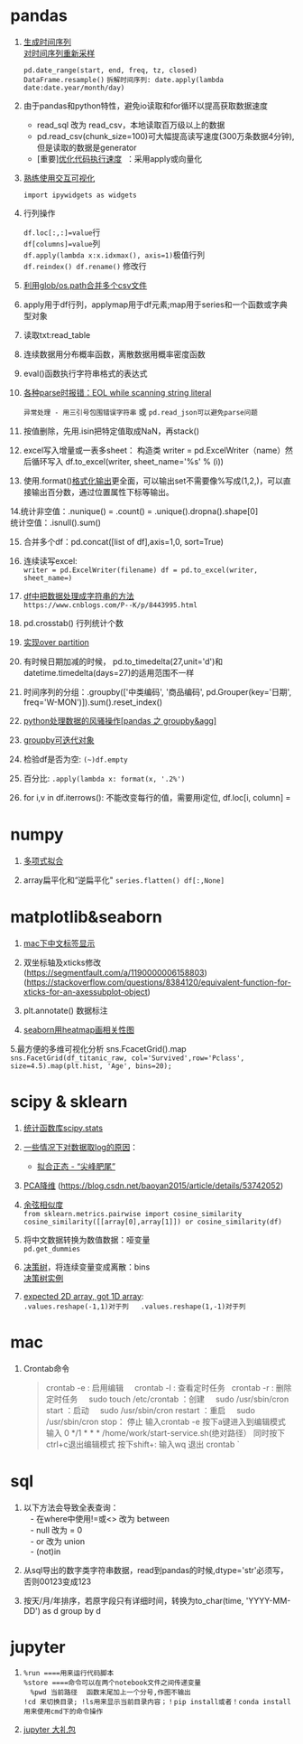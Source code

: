 # pandas
1. [生成时间序列](https://blog.csdn.net/you_are_my_dream/article/details/70209757)  
    [对时间序列重新采样](https://blog.csdn.net/wangshuang1631/article/details/52314944)  
    
    `pd.date_range(start, end, freq, tz, closed)`  
    `DataFrame.resample()`
    `拆解时间序列: date.apply(lambda date:date.year/month/day)`  
  
2. 由于pandas和python特性，避免io读取和for循环以提高获取数据速度
     - read_sql 改为 read_csv，本地读取百万级以上的数据  
     - pd.read_csv(chunk_size=100)可大幅提高读写速度(300万条数据4分钟),但是读取的数据是generator      
     - [重要][优化代码执行速度](https://python.freelycode.com/contribution/detail/1083)  ：采用apply或向量化

3. [熟练使用交互可视化](http://ipywidgets.readthedocs.io/en/latest/examples/Using%20Interact.html)

    `import ipywidgets as widgets`
    
4. 行列操作  

    `df.loc[:,:]=value`行  
    `df[columns]=value`列  
    `df.apply(lambda x:x.idxmax(), axis=1)`极值行列  
    `df.reindex() df.rename()` 修改行   
    
 
5. [利用glob/os.path合并多个csv文件](https://blog.csdn.net/u010129985/article/details/79177359)  

6. apply用于df行列，applymap用于df元素;map用于series和一个函数或字典型对象

7. 读取txt:read_table

8. 连续数据用分布概率函数，离散数据用概率密度函数

9. eval()函数执行字符串格式的表达式

10. [各种parse时报错：EOL while scanning string literal](https://blog.csdn.net/idevcod/article/details/11635479)  

    `异常处理 - 用三引号包围错误字符串` 或 `pd.read_json可以避免parse问题`
11. 按值删除，先用.isin把特定值取成NaN，再stack()  

12. excel写入增量或一表多sheet： 构造类 writer = pd.ExcelWriter（name）然后循环写入 df.to_excel(writer, sheet_name='%s' % (i))  

13. 使用.format()[格式化输出](http://www.cnblogs.com/fat39/p/7245035.html)更全面，可以输出set不需要像%写成(1,2,)，可以直接输出百分数，通过位置属性下标等输出。  

14.统计非空值：.nunique() = .count() = .unique().dropna().shape\[0]  
  统计空值：.isnull().sum()  

15. 合并多个df：pd.concat([list of df],axis=1,0, sort=True)  

16. 连续读写excel:  
    `writer = pd.ExcelWriter(filename) df = pd.to_excel(writer, sheet_name=)`  

17. [df中把数据处理成字符串的方法](http://www.ppvke.com/Blog/archives/39790)  
    `https://www.cnblogs.com/P--K/p/8443995.html`  
18. pd.crosstab() 行列统计个数

19. [实现over partition](https://www.jianshu.com/p/6ef54e943ad0)  

20. 有时候日期加减的时候， pd.to_timedelta(27,unit='d')和 datetime.timedelta(days=27)的适用范围不一样  

21. 时间序列的分组：.groupby(['中类编码', '商品编码', pd.Grouper(key='日期', freq='W-MON')]).sum().reset_index()  

22. [python处理数据的风骚操作[pandas 之 groupby&agg]](https://segmentfault.com/a/1190000012394176)  

23. [groupby可迭代对象](https://blog.csdn.net/claroja/article/details/72911882)  

24. 检验df是否为空: `(~)df.empty`  

25. 百分比: `.apply(lambda x: format(x, '.2%')`  

56. for i,v in df.iterrows(): 不能改变每行的值，需要用i定位, df.loc[i, column] =   


# numpy
1. [多项式拟合](https://blog.csdn.net/lubin2016/article/details/78823013)  

2. array扁平化和“逆扁平化"
    `series.flatten() df[:,None]`  

# matplotlib&seaborn
1. [mac下中文标签显示](http://skyrover.me/2018/02/13/matplotlib_issue_solution/)

2. 双坐标轴及xticks修改  
    (https://segmentfault.com/a/1190000006158803)  
    (https://stackoverflow.com/questions/8384120/equivalent-function-for-xticks-for-an-axessubplot-object)
     
3. plt.annotate() 数据标注  

4. [seaborn用heatmap画相关性图](http://seaborn.pydata.org/examples/many_pairwise_correlations.html#plotting-a-diagonal-correlation-matrix)  

5.最方便的多维可视化分析  sns.FcacetGrid().map  
    `sns.FacetGrid(df_titanic_raw, col='Survived',row='Pclass', size=4.5).map(plt.hist, 'Age', bins=20);`  
    
# scipy & sklearn
1. [统计函数库scipy.stats](https://blog.csdn.net/pipisorry/article/details/49515215)  

2. [一些情况下对数据取log的原因](http://bbs.pinggu.org/thread-3027640-1-1.html)：
    - [拟合正态 - “尖峰肥尾”](http://bbs.pinggu.org/thread-1286098-1-1.html)

3. [PCA降维](https://www.jianshu.com/p/4528aaa6dc48)  (https://blog.csdn.net/baoyan2015/article/details/53742052)

4. [余弦相似度](http://blog.christianperone.com/2013/09/machine-learning-cosine-similarity-for-vector-space-models-part-iii/)  
    `from sklearn.metrics.pairwise import cosine_similarity`  
        `cosine_similarity([[array[0],array[1]]) or cosine_similarity(df)`

5. 将中文数据转换为数值数据：哑变量  
    `pd.get_dummies`
6. [决策树](http://www.ppvke.com/Blog/archives/44548)，将连续变量变成离散：bins  
    [决策树实例](https://blog.csdn.net/oxuzhenyi/article/details/76427704)
    
7. [expected 2D array, got 1D array](https://blog.csdn.net/little_bobo/article/details/78861578):  
    `.values.reshape(-1,1)对于列  
    .values.reshape(1,-1)对于列`  

# mac
1. Crontab命令
    > crontab -e : 启用编辑
     crontab -l : 查看定时任务  
     crontab -r : 删除定时任务 
     sudo touch /etc/crontab ：创建
     sudo /usr/sbin/cron start ：启动 
     sudo /usr/sbin/cron restart ：重启 
     sudo /usr/sbin/cron stop： 停止
     输入crontab -e
     按下a键进入到编辑模式
     输入 0 */1 * * * /home/work/start-service.sh(绝对路径）
     同时按下ctrl+c退出编辑模式
     按下shift+: 输入wq 退出 crontab `
    
# sql
1. 以下方法会导致全表查询：  
    - 在where中使用!=或<> 改为 between  
    - null 改为 = 0  
    - or 改为 union  
    - (not)in  
    
2. 从sql导出的数字类字符串数据，read到pandas的时候,dtype='str'必须写，否则00123变成123  

3. 按天/月/年排序，若原字段只有详细时间，转换为to_char(time, 'YYYY-MM-DD') as d group by d  

# jupyter
1. `%run ====用来运行代码脚本`   
    `%store ====命令可以在两个notebook文件之间传递变量`  
    `%pwd 当前路径`
    `函数末尾加上一个分号,作图不输出`  
    `!cd 来切换目录; !ls用来显示当前目录内容；！pip install或者！conda install用来使用cmd下的命令操作`  
    
2. [jupyter 大礼包](https://www.jianshu.com/p/dacc6acba00b)
